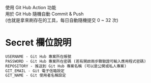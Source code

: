 使用 Git Hub Action 功能  
用於 Git Hub 隨機自動 Commit & Push  
(也就是拿來刷存在的工具，每日自動隨機提交 0 ~ 32 次)

# Secret 欄位說明
```txt
USERNAME - Git Hub 專案所在帳號
PASSWORD - Git Hub 專案所在密碼 (若有開啟兩步驟驗證可輸入應用程式密碼)
REPOSITORY - 推送到 Git Hub 專案名稱 (可以是公開或私人專案)
GIT_EMAIL - Git 電子信箱設定
GIT_NAME - Git 使用者名稱設定
```
